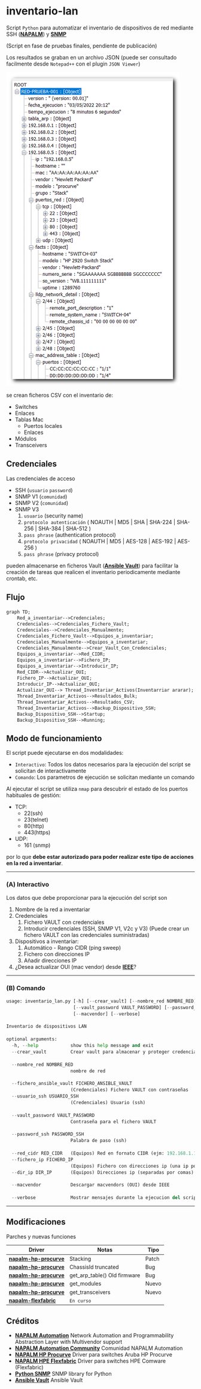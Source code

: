 # inventario-lan

Script ```Python``` para automatizar el inventario de dispositivos de red mediante SSH ([**NAPALM**](https://github.com/napalm-automation/napalm)) y [**SNMP**](https://github.com/etingof/pysnmp)

(Script en fase de pruebas finales, pendiente de publicación)

Los resultados se graban en un archivo JSON (puede ser consultado facilmente desde ```Notepad++``` con el plugin ```JSON Viewer```)

  <img src="imagenes/Ejemplo_Json.png" >
  
se crean ficheros CSV con el inventario de:

- Switches
- Enlaces
- Tablas Mac
  - Puertos locales
  - Enlaces
- Módulos
- Transceivers

## Credenciales

Las credenciales de acceso

* SSH (```usuario``` ```password```)
* SNMP V1 (```comunidad```)
* SNMP V2 (```comunidad```)
* SNMP V3
  1. ```usuario``` (security name)
  2. ```protocolo autenticación``` ( NOAUTH | MD5 | SHA | SHA-224 | SHA-256 | SHA-384 | SHA-512 )
  3. ```pass phrase``` (authentication protocol)
  4. ```protocolo privacidad``` ( NOAUTH | MD5 | AES-128 | AES-192 | AES-256 )
  5. ```pass phrase``` (privacy protocol)

pueden almacenarse en ficheros Vault ([**Ansible Vault**](https://github.com/ansible-community/ansible-vault)) para facilitar la creación de tareas que realicen el inventario periodicamente mediante crontab, etc.

## Flujo

```mermaid
graph TD;
    Red_a_inventariar-->Credenciales;
    Credenciales-->Credenciales_Fichero_Vault;
    Credenciales-->Credenciales_Manualmente;
    Credenciales_Fichero_Vault-->Equipos_a_inventariar;
    Credenciales_Manualmente-->Equipos_a_inventariar;
    Credenciales_Manualmente-->Crear_Vault_Con_Credenciales;
    Equipos_a_inventariar-->Red_CIDR;
    Equipos_a_inventariar-->Fichero_IP;
    Equipos_a_inventariar-->Introducir_IP;
    Red_CIDR-->Actualizar_OUI;
    Fichero_IP-->Actualizar_OUI;
    Introducir_IP-->Actualizar_OUI;
    Actualizar_OUI--> Thread_Inventariar_Activos(Inventarriar ararar);
    Thread_Inventariar_Activos-->Resultados_Bulk;
    Thread_Inventariar_Activos-->Resultados_CSV;
    Thread_Inventariar_Activos-->Backup_Dispositivo_SSH;
    Backup_Dispositivo_SSH-->Startup;
    Backup_Dispositivo_SSH-->Running;
```

## Modo de funcionamiento

El script puede ejecutarse en dos modalidades:

- ```Interactivo```: Todos los datos necesarios para la ejecución del script se solicitan de interactivamente
- ```Comando```: Los parametros de ejecución se solicitan mediante un comando

Al ejecutar el script se utiliza ```nmap``` para descubrir el estado de los puertos habituales de gestión:

   * TCP:
     *  22(ssh)
     *  23(telnet)
     *  80(http)
     *  443(https)
   * UDP: 
     * 161 (snmp)

por lo que **debe estar autorizado para poder realizar este tipo de acciones en la red a inventariar**.

---

### (A) Interactivo

Los datos que debe proporcionar para la ejecución del script son

1. Nombre de la red a inventariar
2. Credenciales
   1. Fichero VAULT con credenciales
   2. Introducir credenciales (SSH, SNMP V1, V2c y V3)
      (Puede crear un fichero VAULT con las credenciales suministradas)
3. Dispositivos a inventariar:
   1. Automático - Rango CIDR (ping sweep)
   2. Fichero con direcciones IP
   3. Añadir direcciones IP
4. ¿Desea actualizar OUI (mac vendor) desde [**IEEE**](http://standards-oui.ieee.org/oui.txt)?

---

### (B) Comando

```inventario_lan.py -h
usage: inventario_lan.py [-h] [--crear_vault] [--nombre_red NOMBRE_RED] [--fichero_ansible_vault FICHERO_ANSIBLE_VAULT | --usuario_ssh USUARIO_SSH]
                         [--vault_password VAULT_PASSWORD] [--password_ssh PASSWORD_SSH] [--red_cidr RED_CIDR | --fichero_ip FICHERO_IP | --dir_ip DIR_IP]
                         [--macvendor] [--verbose]

Inventario de dispositivos LAN

optional arguments:
  -h, --help            show this help message and exit
  --crear_vault         Crear vault para almacenar y proteger credenciales
                        
  --nombre_red NOMBRE_RED
                        nombre de red
                        
  --fichero_ansible_vault FICHERO_ANSIBLE_VAULT
                        (Credenciales) Fichero VAULT con contraseñas
  --usuario_ssh USUARIO_SSH
                        (Credenciales) Usuario (ssh)
                        
  --vault_password VAULT_PASSWORD
                        Contraseña para el fichero VAULT
                        
  --password_ssh PASSWORD_SSH
                        Palabra de paso (ssh)
                        
  --red_cidr RED_CIDR   (Equipos) Red en fornato CIDR (ejm: 192.168.1.1/24)
  --fichero_ip FICHERO_IP
                        (Equipos) Fichero con direcciones ip (una ip por linea)
  --dir_ip DIR_IP       (Equipos) Direcciones ip (separadas por comas)
                        
  --macvendor           Descargar macvendors (OUI) desde IEEE
                        
  --verbose             Mostrar mensajes durante la ejecucion del script
```
---

## Modificaciones 

 Parches y nuevas funciones

| Driver | Notas | Tipo |
| --- | --- | --- |
| [**napalm-hp-procurve**](https://github.com/fmbrieva/napalm-hp-procurve/commits/master) | Stacking | Patch |
| [**napalm-hp-procurve**](https://github.com/fmbrieva/napalm-hp-procurve/commits/master) | ChassisId truncated | Bug |
| [**napalm-hp-procurve**](https://github.com/fmbrieva/napalm-hp-procurve/commits/master) | get_arp_table() Old firmware | Bug |
| [**napalm-hp-procurve**](https://github.com/fmbrieva/napalm-hp-procurve/commits/master) | get_modules | Nuevo |
| [**napalm-hp-procurve**](https://github.com/fmbrieva/napalm-hp-procurve/commits/master) | get_transceivers | Nuevo |
| [**napalm-flexfabric**](https://github.com/fmbrieva/napalm-flexfabric) | `En curso` |  |



## Créditos
 
- [**NAPALM Automation**](https://github.com/napalm-automation/napalm) Network Automation and Programmability Abstraction Layer with Multivendor support
- [**NAPALM Automation Community**](https://github.com/napalm-automation-community) Comunidad NAPALM Automation
- [**NAPALM HP Procurve**](https://github.com/napalm-automation-community/napalm-hp-procurve) Driver para switches Aruba HP Procurve
- [**NAPALM HPE Flexfabric**](https://github.com/fmbrieva/napalm-flexfabric) Driver para switches HPE Comware (Flexfabric)
- [**Python SNMP**](https://github.com/etingof/pysnmp) SNMP library for Python
- [**Ansible Vault**](https://github.com/ansible-community/ansible-vault) Ansible Vault
